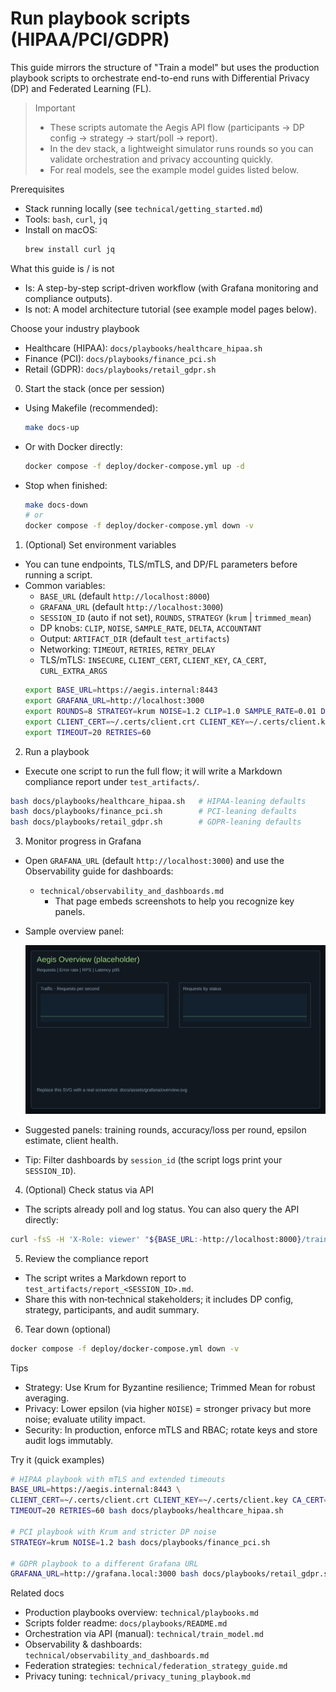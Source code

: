 # Run playbook scripts (HIPAA/PCI/GDPR)

This guide mirrors the structure of "Train a model" but uses the production playbook scripts to orchestrate end-to-end runs with Differential Privacy (DP) and Federated Learning (FL).

> Important
> - These scripts automate the Aegis API flow (participants → DP config → strategy → start/poll → report).
> - In the dev stack, a lightweight simulator runs rounds so you can validate orchestration and privacy accounting quickly.
> - For real models, see the example model guides listed below.

Prerequisites
- Stack running locally (see `technical/getting_started.md`)
- Tools: `bash`, `curl`, `jq`
- Install on macOS:
  ```zsh
  brew install curl jq
  ```

What this guide is / is not
- Is: A step-by-step script-driven workflow (with Grafana monitoring and compliance outputs).
- Is not: A model architecture tutorial (see example model pages below).

Choose your industry playbook
- Healthcare (HIPAA): `docs/playbooks/healthcare_hipaa.sh`
- Finance (PCI): `docs/playbooks/finance_pci.sh`
- Retail (GDPR): `docs/playbooks/retail_gdpr.sh`

0) Start the stack (once per session)
- Using Makefile (recommended):
  ```zsh
  make docs-up
  ```
- Or with Docker directly:
  ```zsh
  docker compose -f deploy/docker-compose.yml up -d
  ```
- Stop when finished:
  ```zsh
  make docs-down
  # or
  docker compose -f deploy/docker-compose.yml down -v
  ```

1) (Optional) Set environment variables
- You can tune endpoints, TLS/mTLS, and DP/FL parameters before running a script.
- Common variables:
  - `BASE_URL` (default `http://localhost:8000`)
  - `GRAFANA_URL` (default `http://localhost:3000`)
  - `SESSION_ID` (auto if not set), `ROUNDS`, `STRATEGY` (`krum` | `trimmed_mean`)
  - DP knobs: `CLIP`, `NOISE`, `SAMPLE_RATE`, `DELTA`, `ACCOUNTANT`
  - Output: `ARTIFACT_DIR` (default `test_artifacts`)
  - Networking: `TIMEOUT`, `RETRIES`, `RETRY_DELAY`
  - TLS/mTLS: `INSECURE`, `CLIENT_CERT`, `CLIENT_KEY`, `CA_CERT`, `CURL_EXTRA_ARGS`
  ```zsh
  export BASE_URL=https://aegis.internal:8443
  export GRAFANA_URL=http://localhost:3000
  export ROUNDS=8 STRATEGY=krum NOISE=1.2 CLIP=1.0 SAMPLE_RATE=0.01 DELTA=1e-6 ACCOUNTANT=rdp
  export CLIENT_CERT=~/.certs/client.crt CLIENT_KEY=~/.certs/client.key CA_CERT=~/.certs/ca.pem
  export TIMEOUT=20 RETRIES=60
  ```

2) Run a playbook
- Execute one script to run the full flow; it will write a Markdown compliance report under `test_artifacts/`.
```zsh
bash docs/playbooks/healthcare_hipaa.sh   # HIPAA-leaning defaults
bash docs/playbooks/finance_pci.sh        # PCI-leaning defaults
bash docs/playbooks/retail_gdpr.sh        # GDPR-leaning defaults
```

3) Monitor progress in Grafana
- Open `GRAFANA_URL` (default `http://localhost:3000`) and use the Observability guide for dashboards:
  - `technical/observability_and_dashboards.md`
    - That page embeds screenshots to help you recognize key panels.
- Sample overview panel:

  ![Aegis overview sample](../assets/grafana/overview.svg)

- Suggested panels: training rounds, accuracy/loss per round, epsilon estimate, client health.
- Tip: Filter dashboards by `session_id` (the script logs print your `SESSION_ID`).

4) (Optional) Check status via API
- The scripts already poll and log status. You can also query the API directly:
```zsh
curl -fsS -H 'X-Role: viewer' "${BASE_URL:-http://localhost:8000}/training/status?session_id=${SESSION_ID:-run1}" | jq .
```

5) Review the compliance report
- The script writes a Markdown report to `test_artifacts/report_<SESSION_ID>.md`.
- Share this with non‑technical stakeholders; it includes DP config, strategy, participants, and audit summary.

6) Tear down (optional)
```zsh
docker compose -f deploy/docker-compose.yml down -v
```

Tips
- Strategy: Use Krum for Byzantine resilience; Trimmed Mean for robust averaging.
- Privacy: Lower epsilon (via higher `NOISE`) = stronger privacy but more noise; evaluate utility impact.
- Security: In production, enforce mTLS and RBAC; rotate keys and store audit logs immutably.

Try it (quick examples)
```zsh
# HIPAA playbook with mTLS and extended timeouts
BASE_URL=https://aegis.internal:8443 \
CLIENT_CERT=~/.certs/client.crt CLIENT_KEY=~/.certs/client.key CA_CERT=~/.certs/ca.pem \
TIMEOUT=20 RETRIES=60 bash docs/playbooks/healthcare_hipaa.sh

# PCI playbook with Krum and stricter DP noise
STRATEGY=krum NOISE=1.2 bash docs/playbooks/finance_pci.sh

# GDPR playbook to a different Grafana URL
GRAFANA_URL=http://grafana.local:3000 bash docs/playbooks/retail_gdpr.sh
```

Related docs
- Production playbooks overview: `technical/playbooks.md`
- Scripts folder readme: `docs/playbooks/README.md`
- Orchestration via API (manual): `technical/train_model.md`
- Observability & dashboards: `technical/observability_and_dashboards.md`
- Federation strategies: `technical/federation_strategy_guide.md`
- Privacy tuning: `technical/privacy_tuning_playbook.md`
